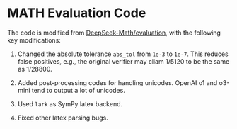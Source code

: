 # MATH Evaluation Code


The code is modified from [DeepSeek-Math/evaluation](https://github.com/deepseek-ai/DeepSeek-Math/tree/main/evaluation), with the following key modifications:

1. Changed the absolute tolerance `abs_tol` from `1e-3` to `1e-7`. This reduces false positives, e.g., the original verifier may cliam 1/5120 to be the same as 1/28800. 

2. Added post-processing codes for handling unicodes. OpenAI o1 and o3-mini tend to output a lot of unicodes.

3. Used `lark` as SymPy latex backend.

4. Fixed other latex parsing bugs.